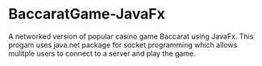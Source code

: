 # BaccaratGame-JavaFx

A networked version of popular casino game Baccarat using JavaFx.
This progam uses java.net package for socket programming which allows mulitple users to connect to a server and play the game. 
